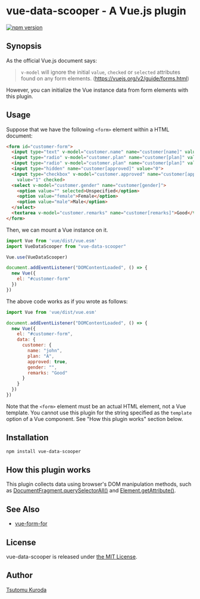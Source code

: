 # vue-data-scooper - A Vue.js plugin

[![npm version](https://badge.fury.io/js/vue-data-scooper.svg)](https://badge.fury.io/js/vue-data-scooper)

## Synopsis

As the official Vue.js document says:

> `v-model` will ignore the initial `value`, `checked` or `selected` attributes
> found on any form elements.
> (https://vuejs.org/v2/guide/forms.html)

However, you can initialize the Vue instance data from form elements with this plugin.

## Usage

Suppose that we have the following `<form>` element within a HTML document:

```html
<form id="customer-form">
  <input type="text" v-model="customer.name" name="customer[name]" value="john">
  <input type="radio" v-model="customer.plan" name="customer[plan]" value="A" checked>
  <input type="radio" v-model="customer.plan" name="customer[plan]" value="B">
  <input type="hidden" name="customer[approved]" value="0">
  <input type="checkbox" v-model="customer.approved" name="customer[approved]"
    value="1" checked>
  <select v-model="customer.gender" name="customer[gender]">
    <option value="" selected>Unspecified</option>
    <option value="female">Female</option>
    <option value="male">Male</option>
  </select>
  <textarea v-model="customer.remarks" name="customer[remarks]">Good</textarea>
</form>
```

Then, we can mount a Vue instance on it.

```javascript
import Vue from 'vue/dist/vue.esm'
import VueDataScooper from "vue-data-scooper"

Vue.use(VueDataScooper)

document.addEventListener("DOMContentLoaded", () => {
  new Vue({
    el: "#customer-form"
  })
})
```

The above code works as if you wrote as follows:

```javascript
import Vue from 'vue/dist/vue.esm'

document.addEventListener("DOMContentLoaded", () => {
  new Vue({
    el: "#customer-form",
    data: {
      customer: {
        name: "john",
        plan: "A",
        approved: true,
        gender: "",
        remarks: "Good"
      }
    }
  })
})
```

Note that the `<form>` element must be an actual HTML element, not a Vue template.
You cannot use this plugin for the string specified as the `template` option
of a Vue component. See "How this plugin works" section below.

## Installation

```bash
npm install vue-data-scooper
```

## How this plugin works

This plugin collects data using browser's DOM manipulation methods, such as
[DocumentFragment.querySelectorAll()](https://developer.mozilla.org/en-US/docs/Web/API/DocumentFragment/querySelectorAll) and [Element.getAttribute()](https://developer.mozilla.org/en-US/docs/Web/API/Element/getAttribute).

## See Also

* [vue-form-for](https://github.com/kuroda/vue-form-for)

## License

vue-data-scooper is released under [the MIT License](LICENSE).

## Author

[Tsutomu Kuroda](https://github.com/kuroda)
